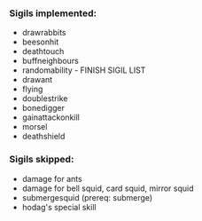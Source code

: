 ### Sigils implemented:
- drawrabbits
- beesonhit
- deathtouch
- buffneighbours
- randomability - FINISH SIGIL LIST
- drawant
- flying
- doublestrike
- bonedigger
- gainattackonkill
- morsel
- deathshield

### Sigils skipped:
- damage for ants
- damage for bell squid, card squid, mirror squid
- submergesquid (prereq: submerge)
- hodag's special skill